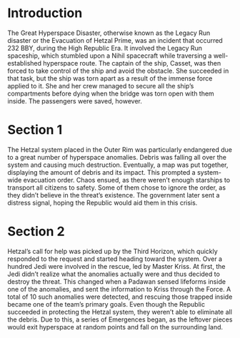 # Introduction

The Great Hyperspace Disaster, otherwise known as the Legacy Run disaster or the Evacuation of Hetzal Prime, was an incident that occurred 232 BBY, during the High Republic Era.
It involved the Legacy Run spaceship, which stumbled upon a Nihil spacecraft while traversing a well-established hyperspace route.
The captain of the ship, Casset, was then forced to take control of the ship and avoid the obstacle.
She succeeded in that task, but the ship was torn apart as a result of the immense force applied to it.
She and her crew managed to secure all the ship’s compartments before dying when the bridge was torn open with them inside.
The passengers were saved, however.

# Section 1

The Hetzal system placed in the Outer Rim was particularly endangered due to a great number of hyperspace anomalies.
Debris was falling all over the system and causing much destruction.
Eventually, a map was put together, displaying the amount of debris and its impact.
This prompted a system-wide evacuation order.
Chaos ensued, as there weren’t enough starships to transport all citizens to safety.
Some of them chose to ignore the order, as they didn’t believe in the threat’s existence.
The government later sent a distress signal, hoping the Republic would aid them in this crisis.

# Section 2

Hetzal’s call for help was picked up by the Third Horizon, which quickly responded to the request and started heading toward the system.
Over a hundred Jedi were involved in the rescue, led by Master Kriss.
At first, the Jedi didn’t realize what the anomalies actually were and thus decided to destroy the threat.
This changed when a Padawan sensed lifeforms inside one of the anomalies, and sent the information to Kriss through the Force.
A total of 10 such anomalies were detected, and rescuing those trapped inside became one of the team’s primary goals.
Even though the Republic succeeded in protecting the Hetzal system, they weren’t able to eliminate all the debris.
Due to this, a series of Emergences began, as the leftover pieces would exit hyperspace at random points and fall on the surrounding land.
